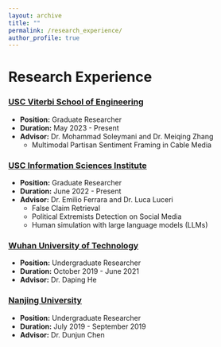 ```yaml
---
layout: archive
title: ""
permalink: /research_experience/
author_profile: true
---
```

Research Experience
======

### [USC Viterbi School of Engineering](https://viterbischool.usc.edu)

- **Position:** Graduate Researcher
- **Duration:** May 2023 - Present
- **Advisor:** Dr. Mohammad Soleymani and Dr. Meiqing Zhang
  - Multimodal Partisan Sentiment Framing in Cable Media

### [USC Information Sciences Institute](http://www.emilio.ferrara.name)

- **Position:** Graduate Researcher
- **Duration:** June 2022 - Present
- **Advisor:** Dr. Emilio Ferrara and Dr. Luca Luceri
  - False Claim Retrieval
  - Political Extremists Detection on Social Media
  - Human simulation with large language models (LLMs)

### [Wuhan University of Technology](http://english.whut.edu.cn)

- **Position:** Undergraduate Researcher
- **Duration:** October 2019 - June 2021
- **Advisor:** Dr. Daping He

### [Nanjing University](https://www.nju.edu.cn/en/)

- **Position:** Undergraduate Researcher
- **Duration:** July 2019 - September 2019
- **Advisor:** Dr. Dunjun Chen